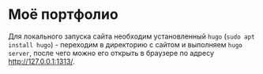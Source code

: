 # Моё портфолио

Для локального запуска сайта необходим установленный `hugo` (`sudo apt install hugo`) - переходим в директорию с сайтом и выполняем `hugo server`, после чего можно его открыть в браузере по адресу <http://127.0.0.1:1313/>.
